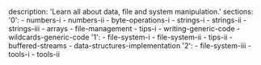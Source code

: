 description: 'Learn all about data, file and system manipulation.'
sections:
  '0':
    - numbers-i
    - numbers-ii
    - byte-operations-i
    - strings-i
    - strings-ii
    - strings-iii
    - arrays
    - file-management
    - tips-i
    - writing-generic-code
    - wildcards-generic-code
  '1':
    - file-system-i
    - file-system-ii
    - tips-ii
    - buffered-streams
    - data-structures-implementation
  '2':
    - file-system-iii
    - tools-i
    - tools-ii
